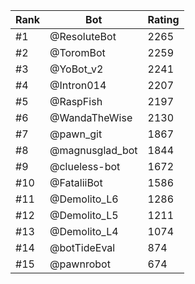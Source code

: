 Rank|Bot|Rating
---|---|---
#1|@ResoluteBot|2265
#2|@ToromBot|2259
#3|@YoBot_v2|2241
#4|@Intron014|2207
#5|@RaspFish|2197
#6|@WandaTheWise|2130
#7|@pawn_git|1867
#8|@magnusglad_bot|1844
#9|@clueless-bot|1672
#10|@FataliiBot|1586
#11|@Demolito_L6|1286
#12|@Demolito_L5|1211
#13|@Demolito_L4|1074
#14|@botTideEval|874
#15|@pawnrobot|674
